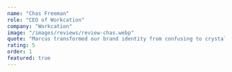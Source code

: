 ```yaml
---
name: "Chas Freeman"
role: "CEO of Workcation"
company: "Workcation"
image: "/images/reviews/review-chas.webp"
quote: "Marcus transformed our brand identity from confusing to crystal clear. His strategic approach to design helped us communicate our value proposition effectively across all touchpoints."
rating: 5
order: 1
featured: true
---
```

